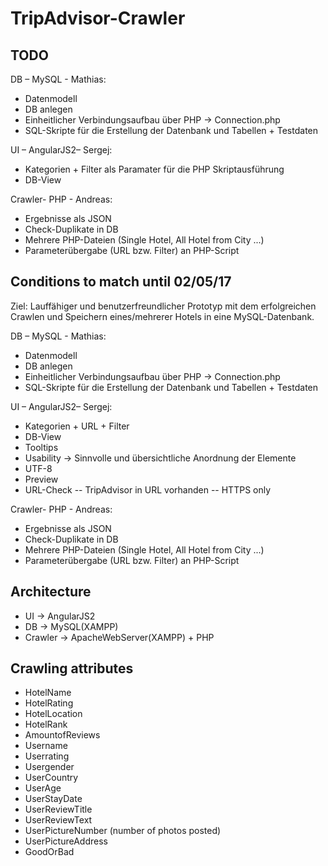 # TripAdvisor-Crawler

## TODO
DB – MySQL - Mathias:
-	Datenmodell
-	DB anlegen
-	Einheitlicher Verbindungsaufbau über PHP -> Connection.php
-	SQL-Skripte für die Erstellung der Datenbank und Tabellen + Testdaten

UI – AngularJS2– Sergej:
-	Kategorien + Filter als Paramater für die PHP Skriptausführung
-	DB-View

Crawler- PHP - Andreas:
-	Ergebnisse als JSON
-	Check-Duplikate in DB
-	Mehrere PHP-Dateien (Single Hotel, All Hotel from City ...)
-	Parameterübergabe (URL bzw. Filter) an PHP-Script


## Conditions to match until 02/05/17
Ziel: Lauffähiger und benutzerfreundlicher Prototyp mit dem erfolgreichen Crawlen und Speichern eines/mehrerer Hotels in eine MySQL-Datenbank. 

DB – MySQL - Mathias:
-	Datenmodell
-	DB anlegen
-	Einheitlicher Verbindungsaufbau über PHP -> Connection.php
-	SQL-Skripte für die Erstellung der Datenbank und Tabellen + Testdaten

UI – AngularJS2– Sergej:
-	Kategorien + URL + Filter
-	DB-View
-	Tooltips
-	Usability -> Sinnvolle und übersichtliche Anordnung der Elemente
-	UTF-8
- Preview
-	URL-Check
--	TripAdvisor in URL vorhanden
--	HTTPS only

Crawler- PHP - Andreas:
-	Ergebnisse als JSON
-	Check-Duplikate in DB
-	Mehrere PHP-Dateien (Single Hotel, All Hotel from City ...)
-	Parameterübergabe (URL bzw. Filter) an PHP-Script

## Architecture
- UI -> AngularJS2
- DB -> MySQL(XAMPP)
- Crawler -> ApacheWebServer(XAMPP) + PHP

## Crawling attributes 
- HotelName
- HotelRating
- HotelLocation
- HotelRank
- AmountofReviews
- Username
- Userrating
- Usergender
- UserCountry
- UserAge
- UserStayDate
- UserReviewTitle
- UserReviewText
- UserPictureNumber (number of photos posted)
- UserPictureAddress
- GoodOrBad
